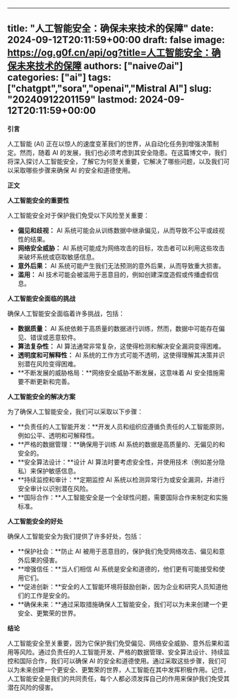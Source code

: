 
---
title: "人工智能安全：确保未来技术的保障"
date: 2024-09-12T20:11:59+00:00
draft: false
image: https://og.g0f.cn/api/og?title=人工智能安全：确保未来技术的保障
authors: ["naiveのai"]
categories: ["ai"]
tags: ["chatgpt","sora","openai","Mistral AI"]
slug: "20240912201159"
lastmod: 2024-09-12T20:11:59+00:00
---
**引言**

人工智能 (AI) 正在以惊人的速度变革我们的世界，从自动化任务到增强决策制定。然而，随着 AI 的发展，我们也必须考虑到其安全隐患。在这篇博文中，我们将深入探讨人工智能安全，了解它为何至关重要，它解决了哪些问题，以及我们可以采取哪些步骤来确保 AI 的安全和道德使用。

**正文**

**人工智能安全的重要性**

人工智能安全对于保护我们免受以下风险至关重要：

* **偏见和歧视：** AI 系统可能会从训练数据中继承偏见，从而导致不公平或歧视性的结果。
* **网络安全威胁：** AI 系统可能成为网络攻击的目标，攻击者可以利用这些攻击来破坏系统或窃取敏感信息。
* **意外后果：** AI 系统可能产生我们无法预测的意外后果，从而导致重大损害。
* **滥用：** AI 技术可能会被滥用于恶意目的，例如创建深度造假或传播虚假信息。

**人工智能安全面临的挑战**

确保人工智能安全面临着许多挑战，包括：

* **数据质量：** AI 系统依赖于高质量的数据进行训练，然而，数据中可能存在偏见、错误或恶意软件。
* **算法复杂性：** AI 算法通常非常复杂，这使得检测和解决安全漏洞变得困难。
* **透明度和可解释性：** AI 系统的工作方式可能不透明，这使得理解其决策并识别潜在风险变得困难。
* **不断发展的威胁格局：**网络安全威胁不断发展，这意味着 AI 安全措施需要不断更新和完善。

**人工智能安全的解决方案**

为了确保人工智能安全，我们可以采取以下步骤：

* **负责任的人工智能开发：**开发人员和组织应遵循负责任的人工智能原则，例如公平、透明和可解释性。
* **严格的数据管理：**确保用于训练 AI 系统的数据是高质量的、无偏见的和安全的。
* **安全算法设计：**设计 AI 算法时要考虑安全性，并使用技术（例如差分隐私）来保护敏感信息。
* **持续监控和审计：**定期监控 AI 系统以检测异常行为或安全漏洞，并进行安全审计以识别潜在风险。
* **国际合作：**人工智能安全是一个全球性问题，需要国际合作来制定和实施标准。

**人工智能安全的好处**

确保人工智能安全为我们提供了许多好处，包括：

* **保护社会：**防止 AI 被用于恶意目的，保护我们免受网络攻击、偏见和意外后果的侵害。
* **增强信任：**当人们相信 AI 系统是安全和道德的，他们更有可能接受和使用它们。
* **促进创新：**安全的人工智能环境将鼓励创新，因为企业和研究人员知道他们的工作是安全的。
* **确保未来：**通过采取措施确保人工智能安全，我们可以为未来创建一个更安全、更繁荣的世界。

**结论**

人工智能安全至关重要，因为它保护我们免受偏见、网络安全威胁、意外后果和滥用等风险。通过负责任的人工智能开发、严格的数据管理、安全算法设计、持续监控和国际合作，我们可以确保 AI 的安全和道德使用。通过采取这些步骤，我们可以为未来创建一个更安全、更繁荣的世界，人工智能在其中发挥积极作用。记住，人工智能安全是我们的共同责任，每个人都必须发挥自己的作用来保护我们免受其潜在风险的侵害。